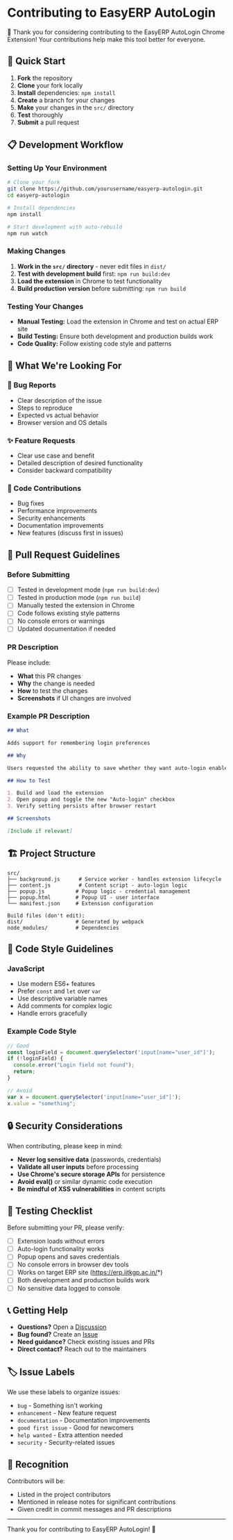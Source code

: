 # Contributing to EasyERP AutoLogin

🎉 Thank you for considering contributing to the EasyERP AutoLogin Chrome Extension! Your contributions help make this tool better for everyone.

## 🚀 Quick Start

1. **Fork** the repository
2. **Clone** your fork locally
3. **Install** dependencies: `npm install`
4. **Create** a branch for your changes
5. **Make** your changes in the `src/` directory
6. **Test** thoroughly
7. **Submit** a pull request

## 📋 Development Workflow

### Setting Up Your Environment

```bash
# Clone your fork
git clone https://github.com/yourusername/easyerp-autologin.git
cd easyerp-autologin

# Install dependencies
npm install

# Start development with auto-rebuild
npm run watch
```

### Making Changes

1. **Work in the `src/` directory** - never edit files in `dist/`
2. **Test with development build** first: `npm run build:dev`
3. **Load the extension** in Chrome to test functionality
4. **Build production version** before submitting: `npm run build`

### Testing Your Changes

- **Manual Testing:** Load the extension in Chrome and test on actual ERP site
- **Build Testing:** Ensure both development and production builds work
- **Code Quality:** Follow existing code style and patterns

## 🎯 What We're Looking For

### 🐛 Bug Reports

- Clear description of the issue
- Steps to reproduce
- Expected vs actual behavior
- Browser version and OS details

### ✨ Feature Requests

- Clear use case and benefit
- Detailed description of desired functionality
- Consider backward compatibility

### 🔧 Code Contributions

- Bug fixes
- Performance improvements
- Security enhancements
- Documentation improvements
- New features (discuss first in issues)

## 📝 Pull Request Guidelines

### Before Submitting

- [ ] Tested in development mode (`npm run build:dev`)
- [ ] Tested in production mode (`npm run build`)
- [ ] Manually tested the extension in Chrome
- [ ] Code follows existing style patterns
- [ ] No console errors or warnings
- [ ] Updated documentation if needed

### PR Description

Please include:

- **What** this PR changes
- **Why** the change is needed
- **How** to test the changes
- **Screenshots** if UI changes are involved

### Example PR Description

```markdown
## What

Adds support for remembering login preferences

## Why

Users requested the ability to save whether they want auto-login enabled

## How to Test

1. Build and load the extension
2. Open popup and toggle the new "Auto-login" checkbox
3. Verify setting persists after browser restart

## Screenshots

[Include if relevant]
```

## 🏗️ Project Structure

```
src/
├── background.js      # Service worker - handles extension lifecycle
├── content.js         # Content script - auto-login logic
├── popup.js          # Popup logic - credential management
├── popup.html        # Popup UI - user interface
└── manifest.json     # Extension configuration

Build files (don't edit):
dist/                 # Generated by webpack
node_modules/         # Dependencies
```

## 🎨 Code Style Guidelines

### JavaScript

- Use modern ES6+ features
- Prefer `const` and `let` over `var`
- Use descriptive variable names
- Add comments for complex logic
- Handle errors gracefully

### Example Code Style

```javascript
// Good
const loginField = document.querySelector('input[name="user_id"]');
if (!loginField) {
  console.error("Login field not found");
  return;
}

// Avoid
var x = document.querySelector('input[name="user_id"]');
x.value = "something";
```

## 🔒 Security Considerations

When contributing, please keep in mind:

- **Never log sensitive data** (passwords, credentials)
- **Validate all user inputs** before processing
- **Use Chrome's secure storage APIs** for persistence
- **Avoid eval()** or similar dynamic code execution
- **Be mindful of XSS vulnerabilities** in content scripts

## 🧪 Testing Checklist

Before submitting your PR, please verify:

- [ ] Extension loads without errors
- [ ] Auto-login functionality works
- [ ] Popup opens and saves credentials
- [ ] No console errors in browser dev tools
- [ ] Works on target ERP site (https://erp.iitkgp.ac.in/*)
- [ ] Both development and production builds work
- [ ] No sensitive data logged to console

## 📞 Getting Help

- **Questions?** Open a [Discussion](../../discussions)
- **Bug found?** Create an [Issue](../../issues)
- **Need guidance?** Check existing issues and PRs
- **Direct contact?** Reach out to the maintainers

## 🏷️ Issue Labels

We use these labels to organize issues:

- `bug` - Something isn't working
- `enhancement` - New feature request
- `documentation` - Documentation improvements
- `good first issue` - Good for newcomers
- `help wanted` - Extra attention needed
- `security` - Security-related issues

## 🎉 Recognition

Contributors will be:

- Listed in the project contributors
- Mentioned in release notes for significant contributions
- Given credit in commit messages and PR descriptions

---

Thank you for contributing to EasyERP AutoLogin! 🚀
